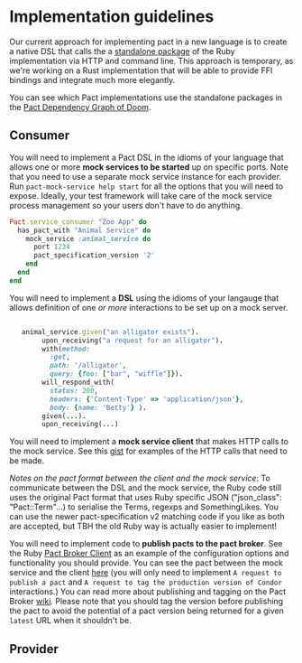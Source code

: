 # Implementation guidelines

Our current approach for implementing pact in a new language is to create a native DSL that calls the a [standalone package][pact-ruby-standalone] of the Ruby implementation via HTTP and command line. This approach is temporary, as we're working on a Rust implementation that will be able to provide FFI bindings and integrate much more elegantly.

You can see which Pact implementations use the standalone packages in the [Pact Dependency Graph of Doom][dependency-graph].

## Consumer

You will need to implement a Pact DSL in the idioms of your language that allows one or more **mock services to be started** up on specific ports. Note that you need to use a separate mock service instance for each provider. Run `pact-mock-service help start` for all the options that you will need to expose. Ideally, your test framework will take care of the mock service process management so your users don't have to do anything.

```ruby
Pact.service_consumer "Zoo App" do
  has_pact_with "Animal Service" do
    mock_service :animal_service do
      port 1234
      pact_specification_version '2'
    end
  end
end

```

You will need to implement a **DSL** using the idioms of your langauge that allows definition of one _or more_ interactions to be set up on a mock server.

```ruby

   animal_service.given("an alligator exists").
        upon_receiving("a request for an alligator").
        with(method: 
          :get, 
          path: '/alligator', 
          query: {foo: ["bar", "wiffle"]}).
        will_respond_with(
          status: 200,
          headers: {'Content-Type' => 'application/json'},
          body: {name: 'Betty'} ).
        given(...).
        upon_receiving(...)
```

You will need to implement a **mock service client** that makes HTTP calls to the mock service. See this [gist](https://gist.github.com/bethesque/9d81f21d6f77650811f4) for examples of the HTTP calls that need to be made.

*Notes on the pact format between the client and the mock service*: To communicate between the DSL and the mock service, the Ruby code still uses the original Pact format that uses Ruby specific JSON ("json_class": "Pact::Term"...) to serialise the Terms, regexps and SomethingLikes. You can use the newer pact-specification v2 matching code if you like as both are accepted, but TBH the old Ruby way is actually easier to implement!

You will need to implement code to **publish pacts to the pact broker**. See the Ruby [Pact Broker Client][pact-broker-client] as an example of the configuration options and functionality you should provide. You can see the pact between the mock service and the client [here][pact-broker-pact-docs] (you will only need to implement `A request to publish a pact` and `A request to tag the production version of Condor` interactions.)
You can read more about publishing and tagging on the Pact Broker [wiki][pact-broker-wiki].
Please note that you should tag the version before publishing the pact to avoid the potential of a pact version being returned for a given `latest` URL when it shouldn't be.

## Provider



[pact-ruby-standalone]: https://github.com/pact-foundation/pact-ruby-standalone
[dependency-graph]: https://github.com/pact-foundation/README/blob/master/dependency_graph.md
[pact-broker-client]: https://github.com/pact-foundation/pact_broker-client
[pact-broker-pact-docs]: https://github.com/pact-foundation/pact_broker-client/blob/master/doc/markdown/Pact%20Broker%20Client%20-%20Pact%20Broker.md
[pact-broker-wiki]: https://github.com/pact-foundation/pact_broker/wiki

